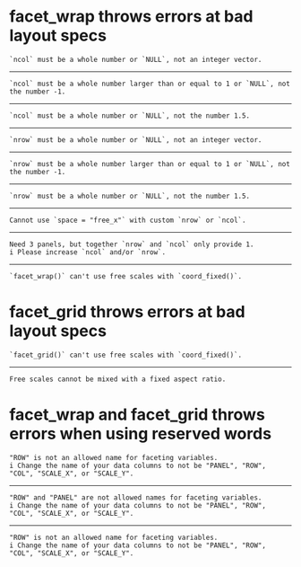 # facet_wrap throws errors at bad layout specs

    `ncol` must be a whole number or `NULL`, not an integer vector.

---

    `ncol` must be a whole number larger than or equal to 1 or `NULL`, not the number -1.

---

    `ncol` must be a whole number or `NULL`, not the number 1.5.

---

    `nrow` must be a whole number or `NULL`, not an integer vector.

---

    `nrow` must be a whole number larger than or equal to 1 or `NULL`, not the number -1.

---

    `nrow` must be a whole number or `NULL`, not the number 1.5.

---

    Cannot use `space = "free_x"` with custom `nrow` or `ncol`.

---

    Need 3 panels, but together `nrow` and `ncol` only provide 1.
    i Please increase `ncol` and/or `nrow`.

---

    `facet_wrap()` can't use free scales with `coord_fixed()`.

# facet_grid throws errors at bad layout specs

    `facet_grid()` can't use free scales with `coord_fixed()`.

---

    Free scales cannot be mixed with a fixed aspect ratio.

# facet_wrap and facet_grid throws errors when using reserved words

    "ROW" is not an allowed name for faceting variables.
    i Change the name of your data columns to not be "PANEL", "ROW", "COL", "SCALE_X", or "SCALE_Y".

---

    "ROW" and "PANEL" are not allowed names for faceting variables.
    i Change the name of your data columns to not be "PANEL", "ROW", "COL", "SCALE_X", or "SCALE_Y".

---

    "ROW" is not an allowed name for faceting variables.
    i Change the name of your data columns to not be "PANEL", "ROW", "COL", "SCALE_X", or "SCALE_Y".

